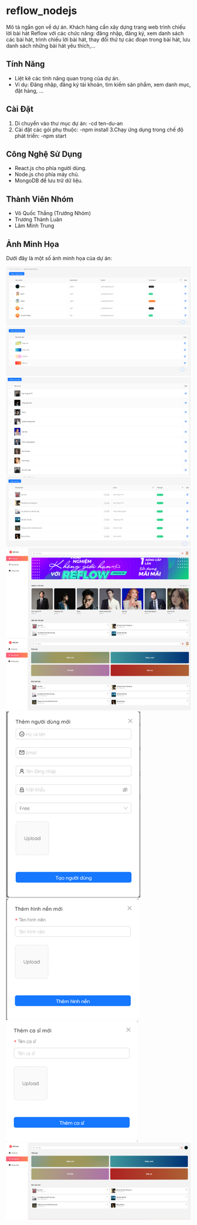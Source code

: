# reflow_nodejs

Mô tả ngắn gọn về dự án.
Khách hàng cần xây dựng trang web trình chiếu lời bài hát Reflow với các chức năng: đăng nhập, đăng ký, xem danh sách các bài hát, trình chiếu lời bài hát, thay đổi thứ tự các đoạn trong bài hát, lưu danh sách những bài hát yêu thích,…

## Tính Năng

- Liệt kê các tính năng quan trọng của dự án.
- Ví dụ: Đăng nhập, đăng ký tài khoản, tìm kiếm sản phẩm, xem danh mục, đặt hàng, ...

## Cài Đặt

1. Di chuyển vào thư mục dự án:
  -cd ten-du-an
2. Cài đặt các gói phụ thuộc:
  -npm install
3.Chạy ứng dụng trong chế độ phát triển:
  -npm start
## Công Nghệ Sử Dụng

- React.js cho phía người dùng.
- Node.js cho phía máy chủ.
- MongoDB để lưu trữ dữ liệu.

## Thành Viên Nhóm

- Võ Quốc Thắng (Trưởng Nhóm)
- Trương Thành Luân
- Lâm Minh Trung

## Ảnh Minh Họa

Dưới đây là một số ảnh minh họa của dự án:

![Ảnh minh họa 1](images/1.png)
![Ảnh minh họa 2](images/2.png)
![Ảnh minh họa 3](images/3.png)
![Ảnh minh họa 4](images/4.png)
![Ảnh minh họa 6](images/6.png)
![Ảnh minh họa 7](images/7.png)
![Ảnh minh họa 8](images/8.png)
![Ảnh minh họa 9](images/9.png)
![Ảnh minh họa 10](images/10.png)
![Ảnh minh họa 11](images/11.png)







